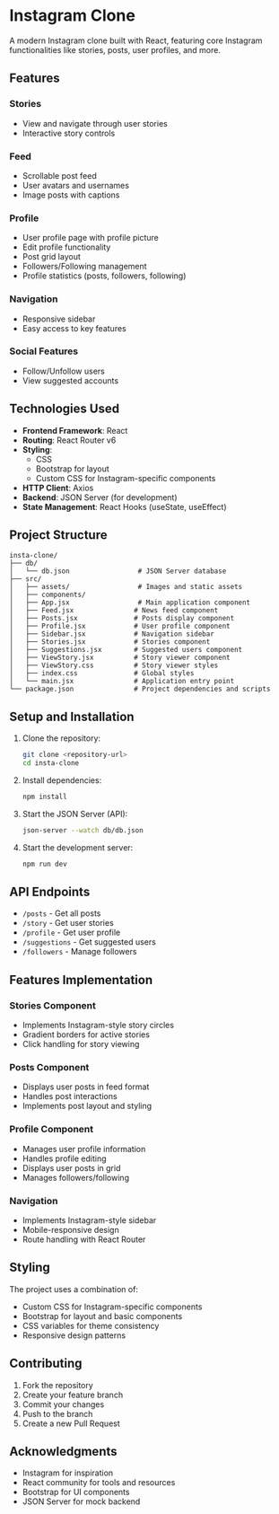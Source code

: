 # Instagram Clone

A modern Instagram clone built with React, featuring core Instagram functionalities like stories, posts, user profiles, and more.

## Features

### Stories
- View and navigate through user stories
- Interactive story controls

### Feed
- Scrollable post feed
- User avatars and usernames
- Image posts with captions

### Profile
- User profile page with profile picture
- Edit profile functionality
- Post grid layout
- Followers/Following management
- Profile statistics (posts, followers, following)

### Navigation
- Responsive sidebar
- Easy access to key features

### Social Features
- Follow/Unfollow users
- View suggested accounts

## Technologies Used

- **Frontend Framework**: React
- **Routing**: React Router v6
- **Styling**: 
  - CSS
  - Bootstrap for layout
  - Custom CSS for Instagram-specific components
- **HTTP Client**: Axios
- **Backend**: JSON Server (for development)
- **State Management**: React Hooks (useState, useEffect)

## Project Structure

```
insta-clone/
├── db/
│   └── db.json                 # JSON Server database
├── src/
│   ├── assets/                 # Images and static assets
│   ├── components/
│   ├── App.jsx                 # Main application component
│   ├── Feed.jsx               # News feed component
│   ├── Posts.jsx              # Posts display component
│   ├── Profile.jsx            # User profile component
│   ├── Sidebar.jsx            # Navigation sidebar
│   ├── Stories.jsx            # Stories component
│   ├── Suggestions.jsx        # Suggested users component
│   ├── ViewStory.jsx          # Story viewer component
│   ├── ViewStory.css          # Story viewer styles
│   ├── index.css              # Global styles
│   └── main.jsx               # Application entry point
└── package.json               # Project dependencies and scripts
```

## Setup and Installation

1. Clone the repository:
   ```bash
   git clone <repository-url>
   cd insta-clone
   ```

2. Install dependencies:
   ```bash
   npm install
   ```

3. Start the JSON Server (API):
   ```bash
   json-server --watch db/db.json
   ```

4. Start the development server:
   ```bash
   npm run dev
   ```

## API Endpoints

- `/posts` - Get all posts
- `/story` - Get user stories
- `/profile` - Get user profile
- `/suggestions` - Get suggested users
- `/followers` - Manage followers

## Features Implementation

### Stories Component
- Implements Instagram-style story circles
- Gradient borders for active stories
- Click handling for story viewing

### Posts Component
- Displays user posts in feed format
- Handles post interactions
- Implements post layout and styling

### Profile Component
- Manages user profile information
- Handles profile editing
- Displays user posts in grid
- Manages followers/following

### Navigation
- Implements Instagram-style sidebar
- Mobile-responsive design
- Route handling with React Router

## Styling

The project uses a combination of:
- Custom CSS for Instagram-specific components
- Bootstrap for layout and basic components
- CSS variables for theme consistency
- Responsive design patterns

## Contributing

1. Fork the repository
2. Create your feature branch
3. Commit your changes
4. Push to the branch
5. Create a new Pull Request


## Acknowledgments

- Instagram for inspiration
- React community for tools and resources
- Bootstrap for UI components
- JSON Server for mock backend
